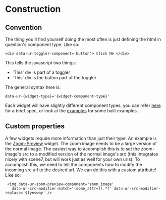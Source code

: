 # Construction #

## Convention ##

The thing you'll find yourself doing the most often is just defining the html in question's component type. Like so:

    <div data-ur-toggler-component='button'> Click Me </div>

This tells the javascript two things:
+  'This' div is part of a toggler
+  'This' div is the button part of the toggler

The general syntax here is:

    data-ur-{widget-type}='{widget-component-type}'

Each widget will have slightly different component types, you can refer [here](../widgets/widgets.md) for a brief spec, or look at the [examples](../../examples) for some built examples.

## Custom properties ##
   
A few widgets require more information than just their type. An example is the [Zoom-Preview](../../examples/zoom_preview.html) widget. The zoom image needs to be a large version of the normal image. The easiest way to accomplish this is to set the zoom-image's src to a modified version of the normal image's src (this integrates nicely with scene7, but will work just as well for your own urls). To accomplish this, we need to tell the components how to modify the incoming src url to the desired url. We can do this with a custom attribute! Like so:

   <pre><code> &lt;img data-ur-zoom-preview-component='zoom_image' 
   data-ur-src-modifier-match='(some_attr=)(.*)' data-ur-src-modifier-replace='$1yesway' /&gt; </code></pre>
